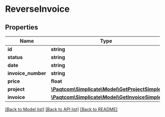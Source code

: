 # ReverseInvoice

## Properties

 Name               | Type                                                              | Description | Notes      
--------------------|-------------------------------------------------------------------|-------------|------------
 **id**             | **string**                                                        |             | [optional] 
 **status**         | **string**                                                        |             | [optional] 
 **date**           | **string**                                                        |             | [optional] 
 **invoice_number** | **string**                                                        |             | [optional] 
 **price**          | **float**                                                         |             | [optional] 
 **project**        | [**\Paqtcom\Simplicate\Model\GetProjectSimple**](GetProjectSimple.md) |             | [optional] 
 **invoice**        | [**\Paqtcom\Simplicate\Model\GetInvoiceSimple**](GetInvoiceSimple.md) |             | [optional] 

[[Back to Model list]](../README.md#documentation-for-models) [[Back to API list]](../README.md#documentation-for-api-endpoints) [[Back to README]](../README.md)


